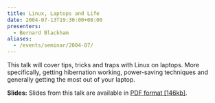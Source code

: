 ```yaml
---
title: Linux, Laptops and Life
date: 2004-07-13T19:30:00+08:00
presenters:
  - Bernard Blackham
aliases:
  - /events/seminar/2004-07/
---
```


This talk will cover tips, tricks and traps with Linux on laptops. More
specifically, getting hibernation working, power-saving techniques and
generally getting the most out of your laptop.

<!--more-->

<!-- **Where:** Central TAFE Lecture Theatre, Perth -->

**Slides:** Slides from this talk are available in [PDF format
\[146kb\]](laptops.pdf).
